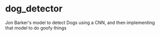 # dog_detector
Jon Barker's model to detect Dogs using a CNN, and then implementing that model to do goofy things
